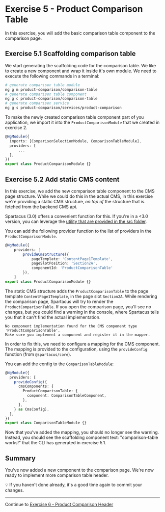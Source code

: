 # Exercise 5 - Product Comparison Table

In this exercise, you will add the basic comparison table component to the comparison page.

## Exercise 5.1 Scaffolding comparison table

We start generating the scaffolding code for the comparison table. We like to create a new component and wrap it inside it's own module. We need to execute the following commands in a terminal:

```sh
# generate comparison table module
ng g m product-comparison/comparison-table
# generate comparison table component
ng g c product-comparison/comparison-table
# generate comparison service
ng g s product-comparison/services/product-comparison
```

To make the newly created comparison table component part of you application, we import it into the `ProductComparisonModule` that we created in exercise 2.

```ts
@NgModule({
  imports: [ComparisonSelectionModule, ComparisonTableModule],
  providers: [
      ...
  ],
})
export class ProductComparisonModule {}
```

## Exercise 5.2 Add static CMS content

In this exercise, we add the new comparison table component to the CMS page structure. While we could do this in the actual CMS, in this exercise we're providing a static CMS structure, _on top of_ the structure that is fetched from the backend CMS api.

Spartacus (3.0) offers a convenient function for this. If you're in a <3.0 version, you can leverage the [utility that are provided in the src folder](./src/utils/cms-structure.util.ts).

You can add the following provider function to the list of providers in the `ProductComparisonModule`.

```ts
@NgModule({
    providers: [
        provideCmsStructure({
            pageTemplate: 'ContentPage1Template',
            pageSlotPosition: 'Section2A',
            componentId: 'ProductComparisonTable'
        }),
    ]
export class ProductComparisonModule {}
```

The static CMS structure adds the `ProductComparisonTable` to the page template `ContentPage1Template`, in the page slot `Section2A`. While rendering the comparison page, Spartacus will try to render the `ProductComparisonTable`. If you open the comparison page, you'll see no changes, but you could find a warning in the console, where Spartacus tells you that it can't find the actual implementation.

```
No component implementation found for the CMS component type 'ProductComparisonTable'.
Make sure you implement a component and register it in the mapper.
```

In order to fix this, we need to configure a mapping for the CMS component. The mapping is provided to the configuration, using the `provideConfig` function (from `@spartacus/core`).

You can add the config to the `ComparisonTableModule`:

```ts
@NgModule({
  providers: [
    provideConfig({
      cmsComponents: {
        ProductComparisonTable: {
          component: ComparisonTableComponent,
        },
      },
    } as CmsConfig),
  ],
})
export class ComparisonTableModule {}
```

Now that you've added the mapping, you should no longer see the warning. Instead, you should see the scaffolding component text: "comparison-table works!" that the CLI has generated in exercise 5.1.

## Summary

You've now added a new component to the comparison page. We're now ready to implement more comparison table header.

💡 If you haven't done already, it's a good time again to commit your changes.

---

Continue to [Exercise 6 - Product Comparison Header ](../exercise-6/README.md)
